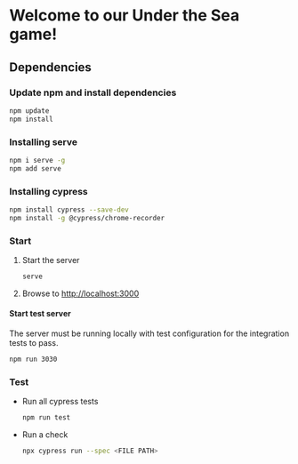 # Welcome to our Under the Sea game!

## Dependencies

### Update npm and install dependencies

```bash
npm update
npm install
```

### Installing serve

```bash
npm i serve -g
npm add serve
```

### Installing cypress

```bash
npm install cypress --save-dev
npm install -g @cypress/chrome-recorder
```

### Start

1. Start the server
   ```bash
   serve
   ```
2. Browse to [http://localhost:3000](http://localhost:3000)

#### Start test server

The server must be running locally with test configuration for the
integration tests to pass.

```bash
npm run 3030
```

<!-- npm install cypress --save-dev
npx cypress open -->

### Test

- Run all cypress tests
  ```bash
  npm run test
  ```
- Run a check
  ```bash
  npx cypress run --spec <FILE PATH>
  ```
